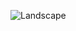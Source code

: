 ![Landscape](https://images.unsplash.com/photo-1518098268026-4e89f1a2cd8e?ixlib=rb-1.2.1&q=85&fm=jpg&crop=entropy&cs=srgb&ixid=eyJhcHBfaWQiOjE0NTg5fQ)
